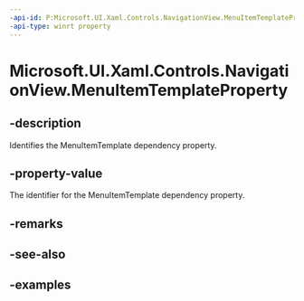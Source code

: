 ```yaml
---
-api-id: P:Microsoft.UI.Xaml.Controls.NavigationView.MenuItemTemplateProperty
-api-type: winrt property
---
```

<!-- Property syntax.
public DependencyProperty MenuItemTemplateProperty { get; }
-->

# Microsoft.UI.Xaml.Controls.NavigationView.MenuItemTemplateProperty


## -description

Identifies the MenuItemTemplate dependency property.


## -property-value

The identifier for the MenuItemTemplate dependency property.


## -remarks


## -see-also


## -examples


